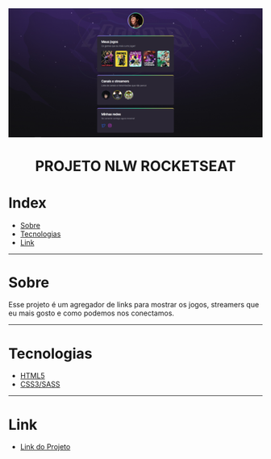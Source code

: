 <img align = "center" src="imgs/Landing_NLW.png">

<h1 align = "center">PROJETO NLW ROCKETSEAT</h1>

# Index
   * [Sobre](#sobre)
   * [Tecnologias](#tecnologias)
   * [Link](#Link)

---
# Sobre

Esse projeto é um agregador de links para mostrar os jogos, streamers que eu mais gosto e como podemos nos conectamos.

---
# Tecnologias

- [HTML5](https://developer.mozilla.org/pt-BR/docs/Web/HTML)
- [CSS3/SASS](https://developer.mozilla.org/pt-BR/docs/Web/CSS)

---
# Link

- [Link do Projeto](https://nlw-iota.vercel.app/)
